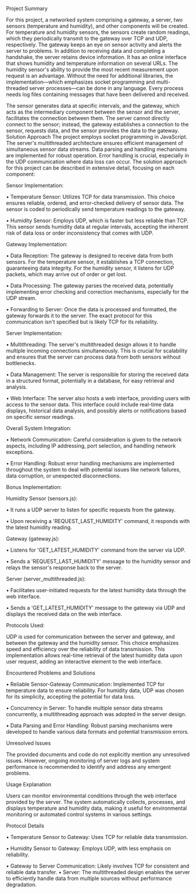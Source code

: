 Project Summary

For this project, a networked system comprising a gateway, a server, two sensors (temperature and humidity), and other components will be created. For temperature and humidity sensors, the sensors create random readings, which they periodically transmit to the gateway over TCP and UDP, respectively. The gateway keeps an eye on sensor activity and alerts the server to problems. In addition to receiving data and completing a handshake, the server retains device information. It has an online interface that shows humidity and temperature information on several URLs. The humidity sensor's ability to provide the most recent measurement upon request is an advantage. Without the need for additional libraries, the implementation—which emphasizes socket programming and multi-threaded server processes—can be done in any language. Every process needs log files containing messages that have been delivered and received.
 
The sensor generates data at specific intervals, and the gateway, which acts as the intermediary component between the sensor and the server, facilitates the connection between them. The server cannot directly connect to the sensor; instead, the gateway establishes a connection to the sensor, requests data, and the sensor provides the data to the gateway.
Solution Approach
The project employs socket programming in JavaScript. The server's multithreaded architecture ensures efficient management of simultaneous sensor data streams. Data parsing and handling mechanisms are implemented for robust operation. Error handling is crucial, especially in the UDP communication where data loss can occur. The solution approach for this project can be described in extensive detail, focusing on each component:

Sensor Implementation:

•	Temperature Sensor: Utilizes TCP for data transmission. This choice ensures reliable, ordered, and error-checked delivery of sensor data. The sensor is coded to periodically send temperature readings to the gateway.

•	Humidity Sensor: Employs UDP, which is faster but less reliable than TCP. This sensor sends humidity data at regular intervals, accepting the inherent risk of data loss or order inconsistency that comes with UDP.

Gateway Implementation:

•	Data Reception: The gateway is designed to receive data from both sensors. For the temperature sensor, it establishes a TCP connection, guaranteeing data integrity. For the humidity sensor, it listens for UDP packets, which may arrive out of order or get lost.

•	Data Processing: The gateway parses the received data, potentially implementing error checking and correction mechanisms, especially for the UDP stream.

•	Forwarding to Server: Once the data is processed and formatted, the gateway forwards it to the server. The exact protocol for this communication isn't specified but is likely TCP for its reliability.

Server Implementation:

•	Multithreading: The server's multithreaded design allows it to handle multiple incoming connections simultaneously. This is crucial for scalability and ensures that the server can process data from both sensors without bottlenecks.

•	Data Management: The server is responsible for storing the received data in a structured format, potentially in a database, for easy retrieval and analysis.

•	Web Interface: The server also hosts a web interface, providing users with access to the sensor data. This interface could include real-time data displays, historical data analysis, and possibly alerts or notifications based on specific sensor readings.

Overall System Integration:

•	Network Communication: Careful consideration is given to the network aspects, including IP addressing, port selection, and handling network exceptions.

•	Error Handling: Robust error handling mechanisms are implemented throughout the system to deal with potential issues like network failures, data corruption, or unexpected disconnections.

Bonus Implementation:

Humidity Sensor (sensors.js):

•	It runs a UDP server to listen for specific requests from the gateway.

•	Upon receiving a 'REQUEST_LAST_HUMIDITY' command, it responds with the latest humidity reading.

Gateway (gateway.js):

•	Listens for 'GET_LATEST_HUMIDITY' command from the server via UDP.

•	Sends a 'REQUEST_LAST_HUMIDITY' message to the humidity sensor and relays the sensor's response back to the server.

Server (server_multithreaded.js):

•	Facilitates user-initiated requests for the latest humidity data through the web interface.

•	Sends a 'GET_LATEST_HUMIDITY' message to the gateway via UDP and displays the received data on the web interface.

Protocols Used:

UDP is used for communication between the server and gateway, and between the gateway and the humidity sensor. This choice emphasizes speed and efficiency over the reliability of data transmission.
This implementation allows real-time retrieval of the latest humidity data upon user request, adding an interactive element to the web interface.

Encountered Problems and Solutions

•	Reliable Sensor-Gateway Communication: Implemented TCP for temperature data to ensure reliability. For humidity data, UDP was chosen for its simplicity, accepting the potential for data loss.

•	Concurrency in Server: To handle multiple sensor data streams concurrently, a multithreading approach was adopted in the server design.

•	Data Parsing and Error Handling: Robust parsing mechanisms were developed to handle various data formats and potential transmission errors.


Unresolved Issues

The provided documents and code do not explicitly mention any unresolved issues. However, ongoing monitoring of server logs and system performance is recommended to identify and address any emergent problems.

Usage Explanation

Users can monitor environmental conditions through the web interface provided by the server. The system automatically collects, processes, and displays temperature and humidity data, making it useful for environmental monitoring or automated control systems in various settings.


Protocol Details

•	Temperature Sensor to Gateway: Uses TCP for reliable data transmission.

•	Humidity Sensor to Gateway: Employs UDP, with less emphasis on reliability.

•	Gateway to Server Communication: Likely involves TCP for consistent and reliable data transfer.
•	Server: The multithreaded design enables the server to efficiently handle data from multiple sources without performance degradation.
